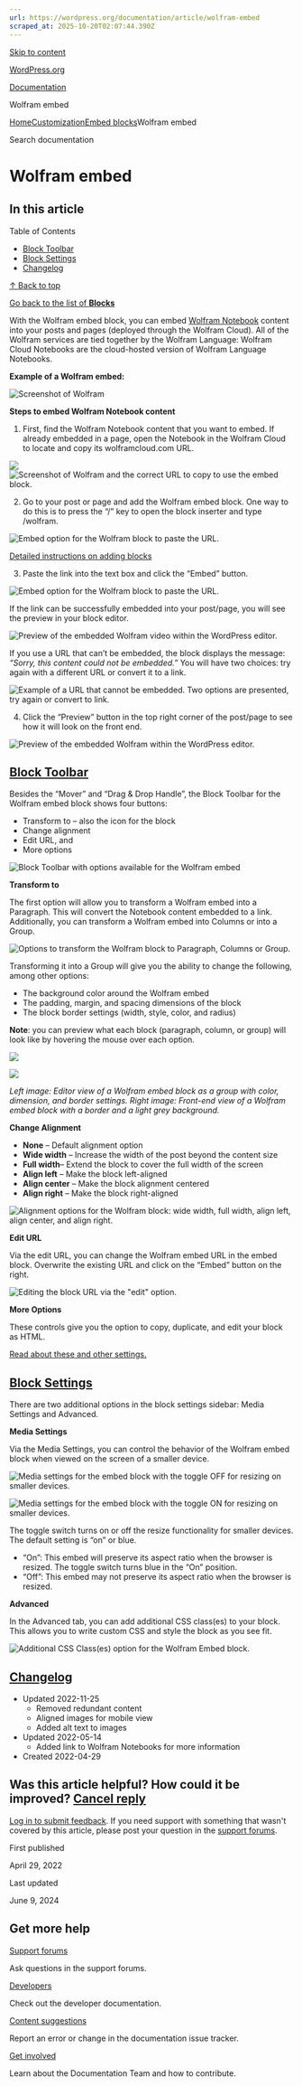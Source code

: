 ```yaml
---
url: https://wordpress.org/documentation/article/wolfram-embed
scraped_at: 2025-10-20T02:07:44.390Z
---
```


[Skip to content](https://wordpress.org/documentation/article/wolfram-embed/#wp--skip-link--target)

[WordPress.org](https://wordpress.org/)

[Documentation](https://wordpress.org/documentation)

Wolfram embed

[Home](https://wordpress.org/documentation)[Customization](https://wordpress.org/documentation/customization/)[Embed blocks](https://wordpress.org/documentation/category/embed-blocks/)Wolfram embed

Search documentation

# Wolfram embed

## In this article

Table of Contents

- [Block Toolbar](https://wordpress.org/documentation/article/wolfram-embed/#block-toolbar)
- [Block Settings](https://wordpress.org/documentation/article/wolfram-embed/#block-settings)
- [Changelog](https://wordpress.org/documentation/article/wolfram-embed/#changelog)

[↑ Back to top](https://wordpress.org/documentation/article/wolfram-embed/#wp--skip-link--target)

[Go back to the list of **Blocks**](https://wordpress.org/documentation/article/blocks/)

With the Wolfram embed block, you can embed [Wolfram Notebook](https://www.wolfram.com/featureset/notebooks/) content into your posts and pages (deployed through the Wolfram Cloud). All of the Wolfram services are tied together by the Wolfram Language: Wolfram Cloud Notebooks are the cloud-hosted version of Wolfram Language Notebooks.

**Example of a Wolfram embed:**

![Screenshot of  Wolfram](https://wordpress.org/documentation/files/2022/04/00-example-wolfram-embed-1.webp)

**Steps to embed Wolfram Notebook content**

1. First, find the Wolfram Notebook content that you want to embed. If already embedded in a page, open the Notebook in the Wolfram Cloud to locate and copy its wolframcloud.com URL.

![](https://wordpress.org/documentation/files/2022/04/01-open-in-wolfram-cloud-link.webp)![Screenshot of Wolfram and the correct URL to copy to use the embed block.](https://wordpress.org/documentation/files/2022/04/02-copy-url-browser-bar-wolfram-embed.webp)

2. Go to your post or page and add the Wolfram embed block. One way to do this is to press the “/” key to open the block inserter and type /wolfram.

![Embed option for the Wolfram block to paste the URL.](https://wordpress.org/documentation/files/2022/04/03-add-wolfram-embed-block.webp)

[Detailed instructions on adding blocks](https://wordpress.org/documentation/article/adding-a-new-block/)

3. Paste the link into the text box and click the “Embed” button.

![Embed option for the Wolfram block to paste the URL.](https://wordpress.org/documentation/files/2022/04/04-paste-wolfram-cloud-url.webp)

If the link can be successfully embedded into your post/page, you will see the preview in your block editor.

![Preview of the embedded Wolfram video within the WordPress editor.](https://wordpress.org/documentation/files/2022/04/05-preview-editor-wolfram-embed.webp)

If you use a URL that can’t be embedded, the block displays the message: _“Sorry, this content could not be embedded.”_ You will have two choices: try again with a different URL or convert it to a link.

![Example of a URL that cannot be embedded. Two options are presented, try again or convert to link.](https://wordpress.org/documentation/files/2022/04/06-incorrect-url-wolfram-embed.webp)

4. Click the “Preview” button in the top right corner of the post/page to see how it will look on the front end.

![Preview of the embedded Wolfram  within the WordPress editor.](https://wordpress.org/documentation/files/2022/04/07-preview-frontend-wolfram-embed.webp)

## [Block Toolbar](https://wordpress.org/documentation/article/wolfram-embed/\#block-toolbar)

Besides the “Mover” and “Drag & Drop Handle”, the Block Toolbar for the Wolfram embed block shows four buttons:

- Transform to – also the icon for the block
- Change alignment
- Edit URL, and
- More options

![Block Toolbar with options available for the Wolfram embed](https://wordpress.org/documentation/files/2022/04/08-block-toolbar-wolfram-embed.webp)

**Transform to**

The first option will allow you to transform a Wolfram embed into a Paragraph. This will convert the Notebook content embedded to a link. Additionally, you can transform a Wolfram embed into Columns or into a Group.

![Options to transform the Wolfram block to Paragraph, Columns or Group.](https://wordpress.org/documentation/files/2022/04/09-transform-to-option-wolfram-embed.webp)

Transforming it into a Group will give you the ability to change the following, among other options:

- The background color around the Wolfram embed
- The padding, margin, and spacing dimensions of the block
- The block border settings (width, style, color, and radius)

**Note**: you can preview what each block (paragraph, column, or group) will look like by hovering the mouse over each option.

[![](https://i2.wp.com/wordpress.org/documentation/files/2022/04/10-editor-view-with-block-settings-panel-wolfram-embed-1024x686.webp?ssl=1)](https://wordpress.org/documentation/files/2022/04/10-editor-view-with-block-settings-panel-wolfram-embed-1024x686.webp)

[![](https://i1.wp.com/wordpress.org/documentation/files/2022/04/11-frontend-view-block-with-background-wolfram-embed.webp?ssl=1)](https://wordpress.org/documentation/files/2022/04/11-frontend-view-block-with-background-wolfram-embed.webp)

_Left image: Editor view of a Wolfram embed block as a group with color, dimension, and border settings. Right image: Front-end view of a Wolfram embed block with a border and a light grey background._

**Change Alignment**

- **None** – Default alignment option
- **Wide width** – Increase the width of the post beyond the content size
- **Full width**– Extend the block to cover the full width of the screen
- **Align left** – Make the block left-aligned
- **Align center** – Make the block alignment centered
- **Align right** – Make the block right-aligned

![Alignment options for the Wolfram block: wide width, full width, align left, align center, and align right.](https://wordpress.org/documentation/files/2022/04/12-change-alignment-wolfram-embed.webp)

**Edit URL**

Via the edit URL, you can change the Wolfram embed URL in the embed block. Overwrite the existing URL and click on the “Embed” button on the right.

![Editing the block URL via the "edit" option.](https://wordpress.org/documentation/files/2022/04/13-edit-url-wolfram-embed.webp)

**More Options**

These controls give you the option to copy, duplicate, and edit your block as HTML.

[Read about these and other settings.](https://wordpress.org/documentation/article/more-options/)

## [Block Settings](https://wordpress.org/documentation/article/wolfram-embed/\#block-settings)

There are two additional options in the block settings sidebar: Media Settings and Advanced.

**Media Settings**

Via the Media Settings, you can control the behavior of the Wolfram embed block when viewed on the screen of a smaller device.

![Media settings for the embed block with the toggle OFF for resizing on smaller devices.](https://wordpress.org/documentation/files/2022/04/16-media-settings-on-wolfram-embed.webp)

![Media settings for the embed block with the toggle ON for resizing on smaller devices.](https://wordpress.org/documentation/files/2022/04/17-media-settings-off-wolfram-embed.webp)

The toggle switch turns on or off the resize functionality for smaller devices. The default setting is “on” or blue.

- “On”: This embed will preserve its aspect ratio when the browser is resized. The toggle switch turns blue in the “On” position.
- “Off”: This embed may not preserve its aspect ratio when the browser is resized.

**Advanced**

In the Advanced tab, you can add additional CSS class(es) to your block. This allows you to write custom CSS and style the block as you see fit.

![Additional CSS Class(es) option for the Wolfram Embed block.](https://wordpress.org/documentation/files/2022/04/18-advanced-tab-wolfram-embed.webp)

## [Changelog](https://wordpress.org/documentation/article/wolfram-embed/\#changelog)

- Updated 2022-11-25
  - Removed redundant content
  - Aligned images for mobile view
  - Added alt text to images
- Updated 2022-05-14
  - Added link to Wolfram Notebooks for more information
- Created 2022-04-29

## Was this article helpful? How could it be improved? [Cancel reply](https://wordpress.org/documentation/article/wolfram-embed/\#respond)

[Log in to submit feedback](https://login.wordpress.org/?redirect_to=https%3A%2F%2Fwordpress.org%2Fdocumentation%2Farticle%2Fwolfram-embed%2F&locale=en_US). If you need support with something that wasn't covered by this article, please post your question in the [support forums](https://wordpress.org/support/forums/).

First published

April 29, 2022

Last updated

June 9, 2024

## Get more help

[Support forums](https://wordpress.org/support/forums/)

Ask questions in the support forums.

[Developers](https://developer.wordpress.org/)

Check out the developer documentation.

[Content suggestions](https://github.com/WordPress/Documentation-Issue-Tracker/issues)

Report an error or change in the documentation issue tracker.

[Get involved](https://make.wordpress.org/docs/)

Learn about the Documentation Team and how to contribute.